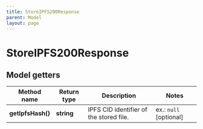 ```yaml
---
title: StoreIPFS200Response
parent: Model
layout: page
---
```


# StoreIPFS200Response

## Model getters

Method name | Return type | Description | Notes
------------ | ------------- | ------------- | -------------
**getIpfsHash()** | **string** | IPFS CID identifier of the stored file. | ex.: `null` [optional]

